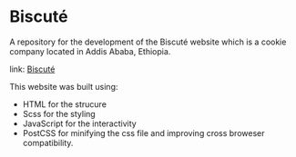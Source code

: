 # Biscuté
A repository for the development of the Biscuté website which is a cookie company located in Addis Ababa, Ethiopia.

link: [Biscuté](https:essey1.github.io/biscute)

This website was built using:
- HTML for the strucure
- Scss for the styling
- JavaScript for the interactivity
- PostCSS for minifying the css file and improving cross broweser compatibility.



